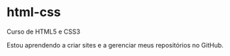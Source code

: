 # html-css
 Curso de HTML5 e CSS3

Estou aprendendo a criar sites e a gerenciar meus repositórios no GitHub.